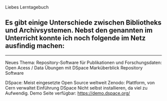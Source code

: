 Liebes Lerntagebuch

Es gibt einige Unterschiede zwischen Bibliotheks und Archivsystemen. Nebst den genannten im Unterricht konnte ich noch folgende im Netz ausfindig machen:
- 

***************************
Neues Thema: Repository-Software für Publikationen und Forschungsdaten:
Open Acess / Data
Übungen mit DSpace
Marküberblick Repository Software

DSpace: Meist eingesetzte Open Source weltweit
Zenodo: Plattform, von Cern verwaltet
Einführung DSpace
Nicht selbst installieren, da viel zu Aufwendig.
Demo Seite verfügbar: https://demo.dspace.org/

